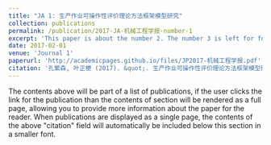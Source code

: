 ```yaml
---
title: "JA 1: 生产作业可操作性评价理论方法框架模型研究"
collection: publications
permalink: /publication/2017-JA-机械工程学报-number-1
excerpt: 'This paper is about the number 2. The number 3 is left for future work.'
date: 2017-02-01
venue: 'Journal 1'
paperurl: 'http://academicpages.github.io/files/JP2017-机械工程学报.pdf'
citation: '孔繁森, 叶正梗 (2017). &quot;. 生产作业可操作性评价理论方法框架模型研究. 2017, 4: 028..&quot; <i>机械工程学报</i>. 4(53).'
---
```


The contents above will be part of a list of publications, if the user clicks the link for the publication than the contents of section will be rendered as a full page, allowing you to provide more information about the paper for the reader. When publications are displayed as a single page, the contents of the above "citation" field will automatically be included below this section in a smaller font.
